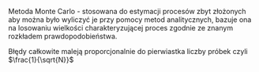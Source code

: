 
Metoda Monte Carlo   - stosowana do estymacji procesów zbyt złożonych aby można było wyliczyć je przy pomocy metod analitycznych, bazuje ona na losowaniu wielkości charakteryzującej proces zgodnie ze znanym rozkładem prawdopodobieństwa.

Błędy całkowite maleją proporcjonalnie  do pierwiastka liczby próbek czyli $\frac{1}{\sqrt{N}}$

